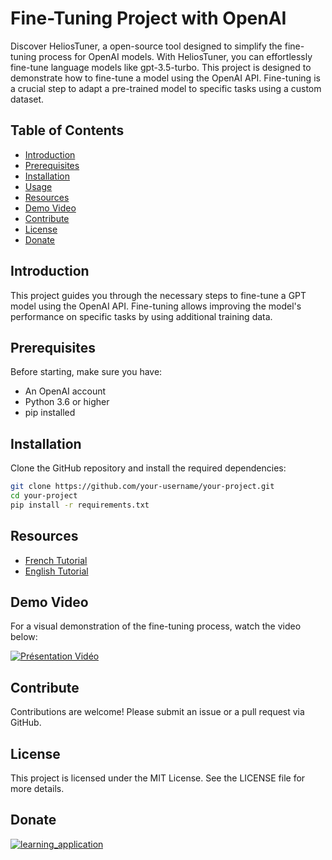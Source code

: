 # Fine-Tuning Project with OpenAI

Discover HeliosTuner, a open-source tool designed to simplify the fine-tuning process for OpenAI models. With HeliosTuner, you can effortlessly fine-tune language models like gpt-3.5-turbo.
This project is designed to demonstrate how to fine-tune a model using the OpenAI API. Fine-tuning is a crucial step to adapt a pre-trained model to specific tasks using a custom dataset.

## Table of Contents

- [Introduction](#introduction)
- [Prerequisites](#prerequisites)
- [Installation](#installation)
- [Usage](#usage)
- [Resources](#resources)
- [Demo Video](#demo-video)
- [Contribute](#contribute)
- [License](#license)
- [Donate](#donate)

## Introduction

This project guides you through the necessary steps to fine-tune a GPT model using the OpenAI API. Fine-tuning allows improving the model's performance on specific tasks by using additional training data.

## Prerequisites

Before starting, make sure you have:

- An OpenAI account
- Python 3.6 or higher
- pip installed

## Installation

Clone the GitHub repository and install the required dependencies:

```bash
git clone https://github.com/your-username/your-project.git
cd your-project
pip install -r requirements.txt
```

## Resources

- [French Tutorial](https://github.com/Sahurows/HeliosTuner-OpenAI-fine-tuning/blob/main/tutorial_fine_tuning_fr.md)
- [English Tutorial](https://github.com/Sahurows/HeliosTuner-OpenAI-fine-tuning/blob/main/tutorial_fine_tuning_en.md)

## Demo Video

For a visual demonstration of the fine-tuning process, watch the video below:

[![Présentation Vidéo](https://i.imgur.com/0pZYOxT.gif)](https://www.youtube.com/watch?v=xTelcVaxK6Q)

## Contribute

Contributions are welcome! Please submit an issue or a pull request via GitHub.

## License

This project is licensed under the MIT License. See the LICENSE file for more details.

## Donate

[![learning_application](https://i.imgur.com/abEFO5o.png)](https://buymeacoffee.com/sahurows)
